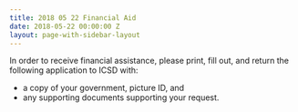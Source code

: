 ```yaml
---
title: 2018 05 22 Financial Aid
date: 2018-05-22 00:00:00 Z
layout: page-with-sidebar-layout
---
```


In order to receive financial assistance, please print, fill out, and return the following application to ICSD with:  
* a copy of your government, picture ID, and  
* any supporting documents supporting your request.
